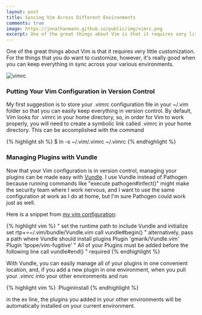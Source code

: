 ```yaml
---
layout: post
title: Syncing Vim Across Different Environments
comments: true
image: https://jonathanmann.github.io/public/img/vimrc.png
excerpt: One of the great things about Vim is that it requires very little customization. For the things that you do want to customize, however, it's really good when you can keep everything in sync across your various environments.
---
```


One of the great things about Vim is that it requires very little customization. For the things that you do want to customize, however, it's really good when you can keep everything in sync across your various environments. 

![vimrc](https://jonathanmann.github.io/public/img/vimrc.png)

### Putting Your Vim Configuration in Version Control

My first suggestion is to store your .vimrc configuration file in your ~/.vim folder so that you can easily keep everything in version control. By default, Vim looks for .vimrc in your home directory, so, in order for Vim to work properly, you will need to create a symbolic link called .vimrc in your home directory. This can be accomplished with the command

{% highlight sh %}
$ ln -s ~/.vim/.vimrc ~/.vimrc
{% endhighlight %}

### Managing Plugins with Vundle

Now that your Vim configuration is in version control, managing your plugins can be made easy with [Vundle](https://github.com/VundleVim/Vundle.vim). I use Vundle instead of Pathogen because running commands like "execute pathogen#infect()" might make the security team where I work nervous, and I want to use the same configuration at work as I do at home, but I'm sure Pathogen could work just as well. 

Here is a snippet from [my vim configuration](https://github.com/jonathanmann/vim_config):

{% highlight vim %}
" set the runtime path to include Vundle and initialize
set rtp+=~/.vim/bundle/Vundle.vim
call vundle#begin()
" alternatively, pass a path where Vundle should install plugins
Plugin 'gmarik/Vundle.vim'
Plugin 'tpope/vim-fugitive'
" All of your Plugins must be added before the following line
call vundle#end()            " required
{% endhighlight %}

With Vundle, you can easily manage all of your plugins in one convenient location, and, if you add a new plugin in one environment, when you pull your .vimrc into your other environments and run  

{% highlight vim %}
:PluginInstall
{% endhighlight %}

in the ex line, the plugins you added in your other environments will be automatically installed on your current environment.

